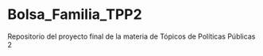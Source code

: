 # Bolsa_Familia_TPP2
Repositorio del proyecto final de la materia de Tópicos de Políticas Públicas 2

